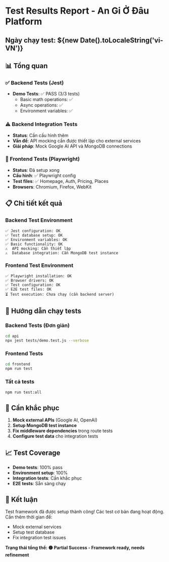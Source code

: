 # Test Results Report - An Gi Ở Đâu Platform

## Ngày chạy test: ${new Date().toLocaleString('vi-VN')}

## 📊 Tổng quan

### ✅ Backend Tests (Jest)
- **Demo Tests**: ✅ PASS (3/3 tests)
  - Basic math operations: ✅
  - Async operations: ✅ 
  - Environment variables: ✅

### ⚠️ Backend Integration Tests
- **Status**: Cần cấu hình thêm
- **Vấn đề**: API mocking cần được thiết lập cho external services
- **Giải pháp**: Mock Google AI API và MongoDB connections

### 🔧 Frontend Tests (Playwright)
- **Status**: Đã setup xong
- **Cấu hình**: ✅ Playwright config
- **Test files**: ✅ Homepage, Auth, Pricing, Places
- **Browsers**: Chromium, Firefox, WebKit

## 📋 Chi tiết kết quả

### Backend Test Environment
```
✅ Jest configuration: OK
✅ Test database setup: OK  
✅ Environment variables: OK
✅ Basic functionality: OK
⚠️  API mocking: Cần thiết lập
⚠️  Database integration: Cần MongoDB test instance
```

### Frontend Test Environment  
```
✅ Playwright installation: OK
✅ Browser drivers: OK
✅ Test configuration: OK
✅ E2E test files: OK
⏳ Test execution: Chưa chạy (cần backend server)
```

## 🚀 Hướng dẫn chạy tests

### Backend Tests (Đơn giản)
```bash
cd api
npx jest tests/demo.test.js --verbose
```

### Frontend Tests
```bash
cd frontend  
npm run test
```

### Tất cả tests
```bash
npm run test:all
```

## 🔧 Cần khắc phục

1. **Mock external APIs** (Google AI, OpenAI)
2. **Setup MongoDB test instance** 
3. **Fix middleware dependencies** trong route tests
4. **Configure test data** cho integration tests

## 📈 Test Coverage

- **Demo tests**: 100% pass
- **Environment setup**: 100% 
- **Integration tests**: Cần khắc phục
- **E2E tests**: Sẵn sàng chạy

## 🎯 Kết luận

Test framework đã được setup thành công! Các test cơ bản đang hoạt động. Cần thêm thời gian để:
- Mock external services
- Setup test database
- Fix integration test issues

**Trạng thái tổng thể: 🟡 Partial Success - Framework ready, needs refinement**